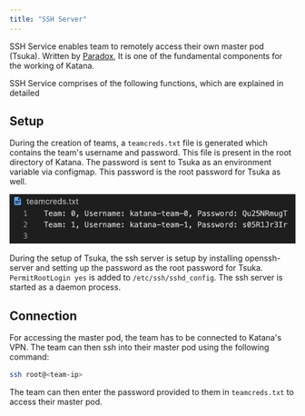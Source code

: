 ```yaml
---
title: "SSH Server"
---
```


SSH Service enables team to remotely access their own master pod (Tsuka).
Written by [Paradox](https://github.com/Bisht13), It is one of the fundamental components for the working of Katana. 

SSH Service comprises of the following functions, which are explained in detailed

## Setup

During the creation of teams, a `teamcreds.txt` file is generated which contains the team's username and password. This file is present in the root directory of Katana. The password is sent to Tsuka as an environment variable via configmap. This password is the root password for Tsuka as well.

![teamcreds.png](../../static/teamcreds.png)

During the setup of Tsuka, the ssh server is setup by installing openssh-server and setting up the password as the root password for Tsuka. `PermitRootLogin yes` is added to `/etc/ssh/sshd_config`. The ssh server is started as a daemon process.

## Connection

For accessing the master pod, the team has to be connected to Katana's VPN. The team can then ssh into their master pod using the following command:

```bash
ssh root@<team-ip>
```

The team can then enter the password provided to them in `teamcreds.txt` to access their master pod.